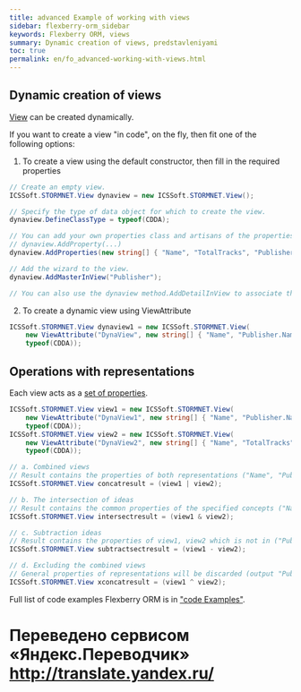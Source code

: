```yaml
--- 
title: advanced Example of working with views 
sidebar: flexberry-orm_sidebar 
keywords: Flexberry ORM, views 
summary: Dynamic creation of views, predstavleniyami 
toc: true 
permalink: en/fo_advanced-working-with-views.html 
--- 
```


## Dynamic creation of views 

[View](fd_view-definition.html) can be created dynamically. 

If you want to create a view "in code", on the fly, then fit one of the following options: 

1. To create a view using the default constructor, then fill in the required properties 

```csharp
// Create an empty view. 
ICSSoft.STORMNET.View dynaview = new ICSSoft.STORMNET.View();

// Specify the type of data object for which to create the view. 
dynaview.DefineClassType = typeof(CDDA); 

// You can add your own properties class and artisans of the properties of an array or one by one. 
// dynaview.AddProperty(...) 
dynaview.AddProperties(new string[] { "Name", "TotalTracks", "Publisher.Name" }); 

// Add the wizard to the view. 
dynaview.AddMasterInView("Publisher"); 

// You can also use the dynaview method.AddDetailInView to associate this view with metalowymi ideas. 
``` 

2. To create a dynamic view using ViewAttribute 

```csharp
ICSSoft.STORMNET.View dynaview1 = new ICSSoft.STORMNET.View(
    new ViewAttribute("DynaView", new string[] { "Name", "Publisher.Name" }), 
    typeof(CDDA));
``` 

## Operations with representations 

Each view acts as a [set of properties](fo_view-operations.html). 

```csharp
ICSSoft.STORMNET.View view1 = new ICSSoft.STORMNET.View(
    new ViewAttribute("DynaView1", new string[] { "Name", "Publisher.Name" }), 
    typeof(CDDA));
ICSSoft.STORMNET.View view2 = new ICSSoft.STORMNET.View(
    new ViewAttribute("DynaView2", new string[] { "Name", "TotalTracks" }), 
    typeof(CDDA));

// a. Combined views 
// Result contains the properties of both representations ("Name", "Publisher.Name", "TotalTracks"); 
ICSSoft.STORMNET.View concatresult = (view1 | view2);

// b. The intersection of ideas 
// Result contains the common properties of the specified concepts ("Name"); 
ICSSoft.STORMNET.View intersectresult = (view1 & view2); 

// c. Subtraction ideas 
// Result contains the properties of view1, view2 which is not in ("Publisher.Name"); 
ICSSoft.STORMNET.View subtractsectresult = (view1 - view2); 

// d. Excluding the combined views 
// General properties of representations will be discarded (output "Publisher.Name", "TotalTracks"); 
ICSSoft.STORMNET.View xconcatresult = (view1 ^ view2); 
``` 

Full list of code examples Flexberry ORM is in ["code Examples"](fo_code-samples.html). 



 # Переведено сервисом «Яндекс.Переводчик» http://translate.yandex.ru/